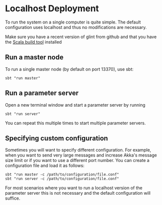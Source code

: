 # Localhost Deployment

To run the system on a single computer is quite simple. The default configuration uses localhost and thus no modifications are necessary.

Make sure you have a recent version of glint from github and that you have the [Scala build tool](http://www.scala-sbt.org/) installed

## Run a master node

To run a single master node (by default on port 13370), use sbt:

    sbt "run master"

## Run a parameter server

Open a new terminal window and start a parameter server by running

    sbt "run server"

You can repeat this multiple times to start multiple parameter servers.

## Specifying custom configuration

Sometimes you will want to specify different configuration. For example, when you want to send very large messages and increase Akka's message size limit or if you want to use a different port number. You can create a configuration file and load it as follows:

    sbt "run master -c /path/to/configuration/file.conf"
    sbt "run server -c /path/to/configuration/file.conf"

For most scenarios where you want to run a localhost version of the parameter server this is not necessary and the default configuration will suffice.